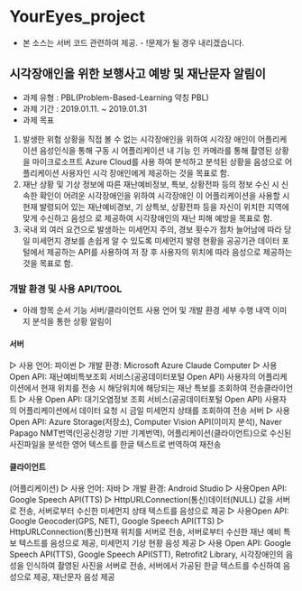 # YourEyes_project
- 본 소스는 서버 코드 관련하여 제공. - !문제가 될 경우 내리겠습니다.

## 시각장애인을 위한 보행사고 예방 및 재난문자 알림이 

- 과제 유형 : PBL(Problem-Based-Learning 약칭 PBL)
- 과제 기간 : 2019.01.11. ~ 2019.01.31
- 과제 목표
1. 발생한 위험 상황을 직접 볼 수 없는 시각장애인을 위하여 시각장	애인이 어플리케이션 음성인식을 통해 구동 시 어플리케이션 내 기능	인 카메라를 통해 촬영된 상황을 마이크로소프트 Azure Cloud를 사용	하여 분석하고 분석된 상황을 음성으로 어플리케이션 사용자인 시각	장애인에게 제공하는 것을 목표로 함.
2. 재난 상황 및 기상 정보에 따른 재난예비정보, 특보, 상황전파 등의 	정보 수신 시 신속한 확인이 어려운 시각장애인을 위하여 시각장애인	이 어플리케이션을 사용할 시 현재 발령되어 있는 재난예비경보, 기	상특보, 상황전파 등을 자신이 위치한 지역에 맞게 수신하고 음성으	로 제공하여 시각장애인의 재난 피해 예방을 목표로 함.
3. 국내 외 여러 요건으로 발생하는 미세먼지 주의, 경보 횟수가 점차 	늘어남에 따라 당일 미세먼지 경보를 손쉽게 알 수 있도록 미세먼지 	발령 현황을 공공기관 데이터 포털에서 제공하는 API를 사용하여 저	장 후 사용자의 위치에 따라 음성으로 제공하는 것을 목표로 함.

### 개발 환경 및 사용 API/TOOL



- 아래 항목 순서
기능
서버/클라이언트
사용 언어 및 개발 환경
세부 수행 내역
이미지 분석을 통한 상황 알림이

#### 서버 
▷ 사용 언어: 파이썬 
▷ 개발 환경: Microsoft Azure Claude Computer
▷ 사용 Open API: 재난예비특보조회 서비스(공공데이터포털 Open API)
사용자의 어플리케이션에서 현재 위치를 전송 시 해당위치에 해당되는 재난 특보를 조회하여 전송클라이언트
▷ 사용 Open API: 대기오염정보 조회 서비스(공공데이터포털 Open API) 사용자의 어플리케이션에서 데이터 요청 시 금일 미세먼지 상태를 조회하여 전송
서버
▷ 사용 Open API: Azure Storage(저장소), Computer Vision API(이미지 분석), Naver Papago NMT번역(인공신경망 기반 기계번역), 어플리케이션(클라이언트)으로 수신된 사진파일을 분석한 영어 텍스트를 한글 텍스트로 번역하여 재전송

#### 클라이언트
(어플리케이션)
▷ 사용 언어: 자바
▷ 개발 환경: Android Studio
▷ 사용Open API: Google Speech API(TTS)
▷ HttpURLConnection(통신)데이터(NULL) 값을 서버로 전송, 서버로부터 수신한 미세먼지 상태 텍스트를 음성으로 제공
▷ 사용Open API: Google Geocoder(GPS, NET), Google Speech API(TTS)
▷ HttpURLConnection(통신)현재 위치를 서버로 전송, 서버로부터 수신한 재난 예비 특보 텍스트를 음성으로 제공, 미세먼지 기상 현황 음성 제공
▷ 사용 Open API: Google Speech API(TTS), Google Speech API(STT), Retrofit2 Library, 시각장애인의 음성을 인식하여 촬영된 사진을 서버로 전송, 서버에서 가공된 한글 텍스트를 수신하여 음성으로 제공, 재난문자 음성 제공 

